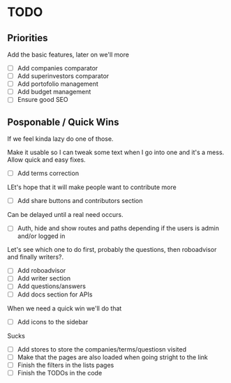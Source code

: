 # TODO

## Priorities
Add the basic features, later on we'll more
- [ ] Add companies comparator
- [ ] Add superinvestors comparator
- [ ] Add portofolio management
- [ ] Add budget management
- [ ] Ensure good SEO

## Posponable / Quick Wins
If we feel kinda lazy do one of those.

Make it usable so I can tweak some text when I go into one and it's a mess. Allow quick and easy fixes.
- [ ] Add terms correction

LEt's hope that it will make people want to contribute more
- [ ] Add share buttons and contributors section 

Can be delayed until a real need occurs.
- [ ] Auth, hide and show routes and paths depending if the users is admin and/or logged in

Let's see which one to do first, probably the questions, then roboadvisor and finally writers?.
- [ ] Add roboadvisor
- [ ] Add writer section
- [ ] Add questions/answers
- [ ] Add docs section for APIs

When we need a quick win we'll do that
- [ ] Add icons to the sidebar

Sucks
- [ ] Add stores to store the companies/terms/questiosn visited
- [ ] Make that the pages are also loaded when going stright to the link
- [ ] Finish the filters in the lists pages
- [ ] Finish the TODOs in the code